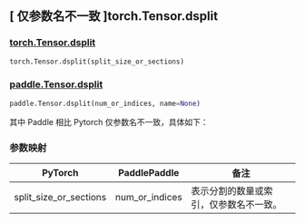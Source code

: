 ## [ 仅参数名不一致 ]torch.Tensor.dsplit

### [torch.Tensor.dsplit](https://pytorch.org/docs/stable/generated/torch.Tensor.dsplit.html)

```python
torch.Tensor.dsplit(split_size_or_sections)
```

### [paddle.Tensor.dsplit](https://www.paddlepaddle.org.cn/documentation/docs/zh/develop/api/paddle/Tensor_cn.html#dsplit-num_or_indices-name-none)

```python
paddle.Tensor.dsplit(num_or_indices, name=None)
```

其中 Paddle 相比 Pytorch 仅参数名不一致，具体如下：

### 参数映射

| PyTorch       | PaddlePaddle | 备注                                                    |
| ------------- | ------------ | ------------------------------------------------------  |
| split_size_or_sections           | num_or_indices         | 表示分割的数量或索引，仅参数名不一致。                          |
